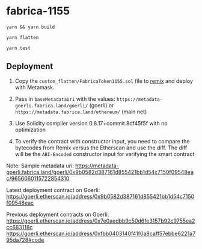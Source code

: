 # fabrica-1155

`yarn && yarn build`

`yarn flatten`

`yarn test`

## Deployment

1. Copy the `custom_flatten/FabricaToken1155.sol` file to [remix](https://remix.ethereum.org/) and deploy with Metamask.

2. Pass in `baseMetadataUri` with the values: `https://metadata-goerli.fabrica.land/goerli/` (goerli) or `https://metadata.fabrica.land/ethereum/` (main net)

3. Use Solidity compiler version 0.8.17+commit.8df45f5f with no optimization

4. To verify the contract with constructor input, you need to compare the bytecodes from Remix versus the Etherscan and use the diff. The diff will be the `ABI-Encoded` constructor input for verifying the smart contract

Note: Sample metadata uri: https://metadata-goerli.fabrica.land/goerli/0x9b0582d387161d855421bb1d54c7150f09548eac/9656060115722854310

Latest deployment contract on Goerli:
https://goerli.etherscan.io/address/0x9b0582d387161d855421bb1d54c7150f09548eac

Previous deployment contracts on Goerli:
https://goerli.etherscan.io/address/0x7e0aedbb9c50d6fe3157b92c9755ea2cc683118c
https://goerli.etherscan.io/address/0xfbb0403140f41f0a8caff57ebbe6221a795da728#code
